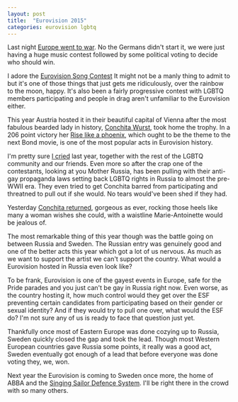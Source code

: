 ```yaml
---
layout: post
title:  "Eurovision 2015"
categories: eurovision lgbtq
---
```


Last night
[Europe went to war](http://en.wikipedia.org/wiki/Eurovision_Song_Contest).
No the Germans didn't start it, we were just having a huge music
contest followed by some political voting to decide who should win.

I adore the [Eurovision Song Contest](https://eurovision.tv/)
It might not be a manly thing to admit to but it's one of
those things that just gets me ridiculously, over the rainbow to the
moon, happy. It's also been a fairly progressive contest with LGBTQ
members participating and people in drag aren't unfamiliar to the
Eurovision either.

This year Austria hosted it in their beautiful capital of Vienna after
the most fabulous bearded lady in history,
[Conchita Wurst](http://conchitawurst.com), took home the trophy. In a
206 point victory her [Rise like a phoenix](http://youtu.be/QRUIava4WRM),
which ought to be the theme to the next Bond movie, is one of
the most popular acts in Eurovision history.

I'm pretty sure [I cried](https://www.youtube.com/watch?v=9OxVSeAgIw0)
last year, together with the rest of the LGBTQ community and our
friends. Even more so after the crap one of the contestants, looking at
you Mother Russia, has been pulling with their anti-gay propaganda laws
setting back LGBTQ rights in Russia to almost the pre-WWII era. They
even tried to get Conchita barred from participating and threatned to
pull out if she would. No tears would've been shed if they had.

Yesterday [Conchita returned](https://www.youtube.com/watch?v=o_JH9DO1wn0),
gorgeous as ever, rocking those heels like many a woman
wishes she could, with a waistline Marie-Antoinette would be jealous of.

The most remarkable thing of this year though was the battle going on
between Russia and Sweden. The Russian entry was genuinely good and one
of the better acts this year which got a lot of us nervous. As much as
we want to support the artist we can't support the country. What would a
Eurovision hosted in Russia even look like?

To be frank, Eurovision is one of the gayest events in Europe, safe for
the Pride parades and you just can't be gay in Russia right now. Even
worse, as the country hosting it, how much control would they get over
the ESF preventing certain candidates from participating based on their
gender or sexual identity? And if they would try to pull one over, what
would the ESF do? I'm not sure any of us is ready to face that question
just yet.

Thankfully once most of Eastern Europe was done cozying up to Russia,
Sweden quickly closed the gap and took the lead. Though most Western
European countries gave Russia some points, it really was a good act,
Sweden eventually got enough of a lead that before everyone was done
voting they, we, won.

Next year the Eurovision is coming to Sweden once more, the home of ABBA
and the [Singing Sailor Defence System](https://www.thelocal.se/20150511/singing-sailor-to-scare-russians-in-swedish-waters).
I'll be right there in the crowd with so many others.
